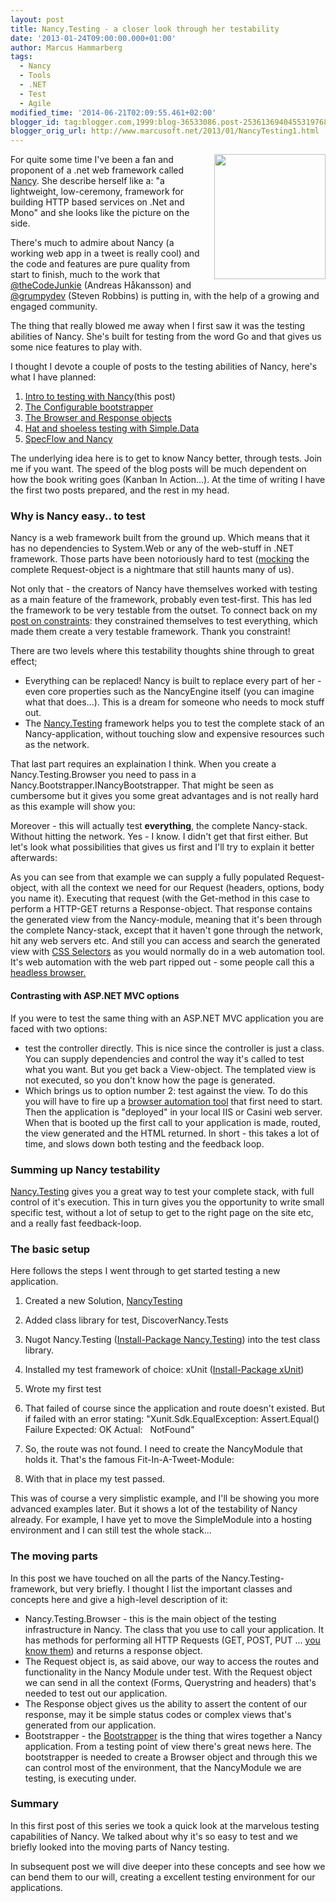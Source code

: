 ```yaml
---
layout: post
title: Nancy.Testing - a closer look through her testability
date: '2013-01-24T09:00:00.000+01:00'
author: Marcus Hammarberg
tags:
  - Nancy
  - Tools
  - .NET
  - Test
  - Agile
modified_time: '2014-06-21T02:09:55.461+02:00'
blogger_id: tag:blogger.com,1999:blog-36533086.post-2536136940455319768
blogger_orig_url: http://www.marcusoft.net/2013/01/NancyTesting1.html
---
```



<div dir="ltr" style="text-align: left;" trbidi="on">

<div class="separator" style="clear: both; text-align: center;">

<a href="http://nancyfx.org/images/logo.png" data-imageanchor="1"
style="clear: right; float: right; margin-bottom: 1em; margin-left: 1em;"><img
src="http://nancyfx.org/images/logo.png" data-border="0" width="178"
height="200" /></a>

</div>

For quite some time I've been a fan and proponent of a .net web
framework called
<a href="http://www.nancyfx.org/" target="_blank">Nancy</a>. She
describe herself like a: "a lightweight, low-ceremony, framework for
building HTTP based services on .Net and Mono" and she looks like the
picture on the side.

There's much to admire about Nancy (a working web app in a tweet is
really cool) and the code and features are pure quality from start to
finish, much to the work that
<a href="http://thecodejunkie/" target="_blank">@theCodeJunkie</a> (Andreas
Håkansson) and
<a href="https://twitter.com/Grumpydev" target="_blank">@grumpydev</a>
(Steven Robbins) is putting in, with the help of a growing and engaged
community.

The thing that really blowed me away when I first saw it was the testing
abilities of Nancy. She's built for testing from the word Go and that
gives us some nice features to play with.

I thought I devote a couple of posts to the testing abilities of Nancy,
here's what I have planned:

1. <a href="http://www.marcusoft.net/2013/01/NancyTesting1.html"
    target="_blank">Intro to testing with Nancy</a>(this post)
2. <a href="http://www.marcusoft.net/2013/01/NancyTesting2.html"
    target="_blank">The Configurable bootstrapper</a>
3. <a href="http://www.marcusoft.net/2013/01/NancyTesting3.html"
    target="_blank">The Browser and Response objects</a>
4. <a href="http://www.marcusoft.net/2013/02/NancyTesting4.html"
    target="_blank">Hat and shoeless testing with Simple.Data</a>
5. <a href="http://www.marcusoft.net/2013/02/NancyTesting5.html"
    target="_blank">SpecFlow and Nancy</a>

<div>

The underlying idea here is to get to know Nancy better, through tests.
Join me if you want. The speed of the blog posts will be much dependent
on how the book writing goes (Kanban In Action...). At the time of
writing I have the first two posts prepared, and the rest in my head.

</div>

<div>

### Why is Nancy easy.. to test

</div>

<div>

Nancy is a web framework built from the ground up. Which means that it
has no dependencies to System.Web or any of the web-stuff in .NET
framework. Those parts have been notoriously hard to test
(<a href="http://en.wikipedia.org/wiki/Mock_object"
target="_blank">mocking</a> the complete Request-object is a nightmare
that still haunts many of us).

</div>

<div>

</div>

<div>

Not only that - the creators of Nancy have themselves worked with
testing as a main feature of the framework, probably even test-first.
This has led the framework to be very testable from the outset. To
connect back on my
<a href="http://www.marcusoft.net/2013/01/on-constraints.html"
target="_blank">post on constraints</a>: they constrained themselves to
test everything, which made them create a very testable framework. Thank
you constraint!

</div>

<div>

</div>

<div>

There are two levels where this testability thoughts shine through to
great effect;

</div>

<div>

- Everything can be replaced! Nancy is built to replace every part of
    her - even core properties such as the NancyEngine itself (you can
    imagine what that does...). This is a dream for someone who needs to
    mock stuff out.
- The [Nancy.Testing](http://nancy.testing/) framework helps you to
    test the complete stack of an Nancy-application, without touching
    slow and expensive resources such as the network.

<div>

That last part requires an explaination I think. When you create a
Nancy.Testing.Browser you need to pass in a
Nancy.Bootstrapper.INancyBootstrapper. That might be seen as cumbersome
but it gives you some great advantages and is not really hard as this
example will show you:

</div>

</div>

<div>

</div>

<div>

Moreover - this will actually test **everything**, the complete
Nancy-stack. Without hitting the network. Yes - I know. I didn't get
that first either. But let's look what possibilities that gives us first
and I'll try to explain it better afterwards:

<div>

As you can see from that example we can supply a fully populated
Request-object, with all the context we need for our Request (headers,
options, body you name it).
Executing that request (with the Get-method in this case to perform a
HTTP-GET returns a Response-object. That response contains the generated
view from the Nancy-module, meaning that it's been through the complete
Nancy-stack, except that it haven't gone through the network, hit any
web servers etc. And still you can access and search the generated view
with
<a href="http://www.w3.org/TR/CSS2/selector.html" target="_blank">CSS
Selectors</a> as you would normally do in a web automation tool. It's
web automation with the web part ripped out - some people call this a
<a href="http://blog.arhg.net/2009/10/what-is-headless-browser.html"
target="_blank">headless browser.</a>

#### Contrasting with ASP.NET MVC options

</div>

<div>

If you were to test the same thing with an ASP.NET MVC application you
are faced with two options:

</div>

<div>

- test the controller directly. This is nice since the controller is
    just a class. You can supply dependencies and control the way it's
    called to test what you want. But you get back a View-object.
    The templated view is not executed, so you don't know how the page
    is generated.
- Which brings us to option number 2: test against the view. To do
    this you will have to fire up a <a
    href="http://www.marcusoft.net/2012/05/specflow-page-objects-and.html"
    target="_blank">browser automation tool</a> that first need to
    start. Then the application is "deployed" in your local IIS or
    Casini web server. When that is booted up the first call to your
    application is made, routed, the view generated and the HTML
    returned.
    In short - this takes a lot of time, and slows down both testing and
    the feedback loop.

### Summing up Nancy testability

</div>

<div>

[Nancy.Testing](http://nancy.testing/) gives you a great way to test
your complete stack, with full control of it's execution. This in turn
gives you the opportunity to write small specific test, without a lot of
setup to get to the right page on the site etc, and a really fast
feedback-loop.

</div>

<div>

### The basic setup

</div>

<div>

Here follows the steps I went through to get started testing a new
application.

</div>

<div>

1. Created a new Solution,
    <a href="https://github.com/marcusoftnet/DiscoveringNancyThroughTests"
    target="_blank">NancyTesting</a>

2. Added class library for test, DiscoverNancy.Tests

3. Nugot Nancy.Testing
    (<a href="http://nuget.org/packages/Nancy.Testing"
    target="_blank">Install-Package Nancy.Testing</a>) into the test
    class library.

4. Installed my test framework of choice: xUnit
    (<a href="http://install-package%20xunit/"
    target="_blank">Install-Package xUnit</a>)

5. Wrote my first test
    <div>

   </div>

6. That failed of course since the application and route doesn't
    existed. But if failed with an error stating:
       "Xunit.Sdk.EqualException: Assert.Equal() Failure
        Expected: OK
        Actual:   NotFound"

7. So, the route was not found. I need to create the NancyModule that
    holds it. That's the famous Fit-In-A-Tweet-Module:
    <div>

   </div>

8. With that in place my test passed.

This was of course a very simplistic example, and I'll be showing you
more advanced examples later. But it shows a lot of the testability of
Nancy already. For example, I have yet to move the SimpleModule into a
hosting environment and I can still test the whole stack...

### The moving parts

In this post we have touched on all the parts of the
Nancy.Testing-framework, but very briefly. I thought I list the
important classes and concepts here and give a high-level description of
it:

- Nancy.Testing.Browser - this is the main object of the testing
    infrastructure in Nancy. The class that you use to call your
    application. It has methods for performing all HTTP Requests (GET,
    POST, PUT ... <a
    href="http://en.wikipedia.org/wiki/Hypertext_Transfer_Protocol#Request_methods"
    target="_blank">you know them</a>) and returns a response object.
- The Request object is, as said above, our way to access the routes
    and functionality in the Nancy Module under test. With the Request
    object we can send in all the context (Forms, Querystring and
    headers) that's needed to test out our application.
- The Response object gives us the ability to assert the content of
    our response, may it be simple status codes or complex views that's
    generated from our application.
- Bootstrapper - the
    <a href="https://github.com/NancyFx/Nancy/wiki/Bootstrapper"
    target="_blank">Bootstrapper</a> is the thing that wires together a
    Nancy application. From a testing point of view there's great news
    here. The bootstrapper is needed to create a Browser object and
    through this we can control most of the environment, that the
    NancyModule we are testing, is executing under.

### Summary

In this first post of this series we took a quick look at the marvelous
testing capabilities of Nancy. We talked about why it's so easy to test
and we briefly looked into the moving parts of Nancy testing.

In subsequent post we will dive deeper into these concepts and see how
we can bend them to our will, creating a excellent testing environment
for our applications.

</div>

</div>

</div>

